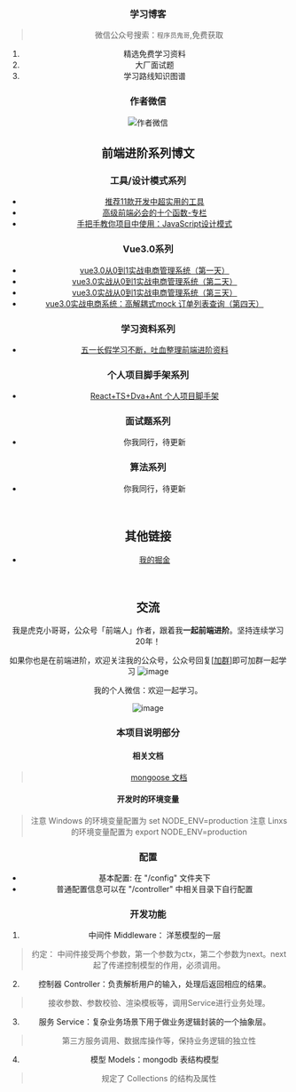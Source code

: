 <center>

### 学习博客
>微信公众号搜索：`程序员鬼哥`,免费获取
1. 精选免费学习资料
2. 大厂面试题
3. 学习路线知识图谱
### 作者微信
![作者微信](https://z3.ax1x.com/2021/10/31/IpwRTe.jpg)

## 前端进阶系列博文

### 工具/设计模式系列
* [推荐11款开发中超实用的工具](https://juejin.im/post/5ef06774f265da02df1e28f1)
* [高级前端必会的十个函数-专栏](https://juejin.im/post/5ed33bb0f265da76c67c99cd)
* [手把手教你项目中使用：JavaScript设计模式](https://juejin.im/post/5ec508b1e51d4578671681c8)

### Vue3.0系列
* [vue3.0从0到1实战电商管理系统（第一天）](https://juejin.im/post/5eae5d92e51d451b2e03255c)
* [vue3.0实战从0到1实战电商管理系统（第二天）](https://juejin.im/post/5eaead656fb9a0438d4060be)
* [vue3.0实战从0到1实战电商管理系统（第三天）](https://juejin.im/post/5eb0d6dde51d454de20d7a80)
* [vue3.0实战电商系统：高解耦式mock 订单列表查询（第四天）](https://juejin.im/post/5eb2d7bdf265da7bb708be3d)

### 学习资料系列
* [五一长假学习不断，吐血整理前端进阶资料](https://juejin.im/post/5eac032cf265da7c0856ec88)

### 个人项目脚手架系列
* [React+TS+Dva+Ant 个人项目脚手架](https://juejin.im/post/5e6e50536fb9a07ccc4607e6)


### 面试题系列
* 你我同行，待更新

### 算法系列
* 你我同行，待更新

<br/>


## 其他链接
* [我的掘金](https://juejin.im/user/57e4aed05bbb50005d4581b9)
<br/>


## 交流

我是虎克小哥哥，公众号「前端人」作者，跟着我**一起前端进阶**。坚持连续学习20年！

如果你也是在前端进阶，欢迎关注我的公众号，公众号回复[[加群](#)]即可加群一起学习 ![image](https://user-gold-cdn.xitu.io/2020/6/24/172e5d959f1576b1?imageView2/2/w/480/h/480/q/85/interlace/1)



我的个人微信：欢迎一起学习。

![image](https://user-gold-cdn.xitu.io/2020/5/31/172692493c45cb13?imageView2/0/w/1280/h/960/format/webp/ignore-error/1)



###  本项目说明部分
#### 相关文档
> [mongoose 文档](https://mongoosejs.com/)
#### 开发时的环境变量
> 注意 Windows 的环境变量配置为 set NODE_ENV=production
> 注意 Linxs 的环境变量配置为 export NODE_ENV=production

### 配置
- 基本配置: 在 "/config" 文件夹下
- 普通配置信息可以在 "/controller" 中相关目录下自行配置

### 开发功能
1. 中间件 Middleware： 洋葱模型的一层
> 约定： 中间件接受两个参数，第一个参数为ctx，第二个参数为next。next起了传递控制模型的作用，必须调用。

2. 控制器 Controller：负责解析用户的输入，处理后返回相应的结果。
> 接收参数、参数校验、渲染模板等，调用Service进行业务处理。

3. 服务 Service：复杂业务场景下用于做业务逻辑封装的一个抽象层。
> 第三方服务调用、数据库操作等，保持业务逻辑的独立性

4. 模型 Models：mongodb 表结构模型
> 规定了 Collections 的结构及属性
